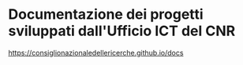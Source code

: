 # Documentazione dei progetti sviluppati dall'Ufficio ICT del CNR
https://consiglionazionaledellericerche.github.io/docs
